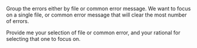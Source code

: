 Group the errors either by file or common error message.
We want to focus on a single file, or common error message that will clear the most number of errors.

Provide me your selection of file or common error, and your rational for selecting that one to focus on.
